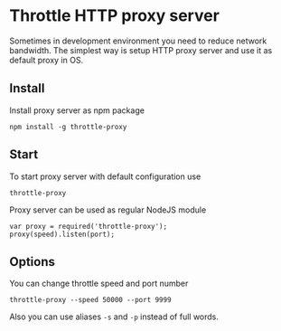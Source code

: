 # Throttle HTTP proxy server

Sometimes in development environment you need to reduce network bandwidth.
The simplest way is setup HTTP proxy server and use it as default proxy in OS.

## Install

Install proxy server as npm package

    npm install -g throttle-proxy

## Start

To start proxy server with default configuration use

    throttle-proxy

Proxy server can be used as regular NodeJS module

    var proxy = required('throttle-proxy');
    proxy(speed).listen(port);

## Options

You can change throttle speed and port number

    throttle-proxy --speed 50000 --port 9999

Also you can use aliases `-s` and `-p` instead of full words.

